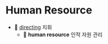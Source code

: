 # Human Resource

- 🫡 [directing](https://github.com/rurumimic/directing) 지휘
  - 🗿 **human resource** 인적 자원 관리
